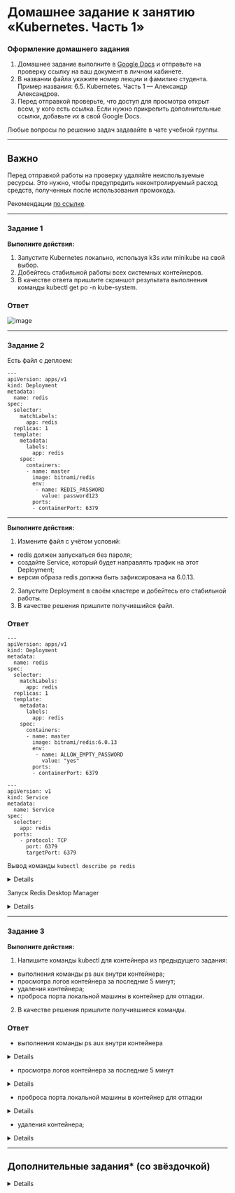 # Домашнее задание к занятию «Kubernetes. Часть 1»

### Оформление домашнего задания

1. Домашнее задание выполните в [Google Docs](https://docs.google.com/) и отправьте на проверку ссылку на ваш документ в личном кабинете.  
1. В названии файла укажите номер лекции и фамилию студента. Пример названия: 6.5. Kubernetes. Часть 1 — Александр Александров.
1. Перед отправкой проверьте, что доступ для просмотра открыт всем, у кого есть ссылка. Если нужно прикрепить дополнительные ссылки, добавьте их в свой Google Docs.

Любые вопросы по решению задач задавайте в чате учебной группы.

------ 

## Важно

Перед отправкой работы на проверку удаляйте неиспользуемые ресурсы. Это нужно, чтобы предупредить неконтролируемый расход средств, полученных после использования промокода.

Рекомендации [по ссылке](https://github.com/netology-code/sdvps-homeworks/tree/main/recommend).

---

### Задание 1

**Выполните действия:**

1. Запустите Kubernetes локально, используя k3s или minikube на свой выбор.
1. Добейтесь стабильной работы всех системных контейнеров.
2. В качестве ответа пришлите скриншот результата выполнения команды kubectl get po -n kube-system.

### Ответ

![image](https://user-images.githubusercontent.com/121082757/236619475-46b74d4b-c52d-40df-83dc-d30b2a84ddba.png)

------
### Задание 2


Есть файл с деплоем:

```
---
apiVersion: apps/v1
kind: Deployment
metadata:
  name: redis
spec:
  selector:
    matchLabels:
      app: redis
  replicas: 1
  template:
    metadata:
      labels:
        app: redis
    spec:
      containers:
      - name: master
        image: bitnami/redis
        env:
         - name: REDIS_PASSWORD
           value: password123
        ports:
        - containerPort: 6379
```

------
**Выполните действия:**

1. Измените файл с учётом условий:

 * redis должен запускаться без пароля;
 * создайте Service, который будет направлять трафик на этот Deployment;
 * версия образа redis должна быть зафиксирована на 6.0.13.

2. Запустите Deployment в своём кластере и добейтесь его стабильной работы.
3. В качестве решения пришлите получившийся файл.

### Ответ


```
---
apiVersion: apps/v1
kind: Deployment
metadata:
  name: redis
spec:
  selector:
    matchLabels:
      app: redis
  replicas: 1
  template:
    metadata:
      labels:
        app: redis
    spec:
      containers:
      - name: master
        image: bitnami/redis:6.0.13
        env:
         - name: ALLOW_EMPTY_PASSWORD
           value: "yes"
        ports:
        - containerPort: 6379
```
```
---
apiVersion: v1
kind: Service
metadata:
  name: Service
spec:
  selector:
    app: redis
  ports:
    - protocol: TCP
      port: 6379
      targetPort: 6379

```

Вывод команды `kubectl describe po redis`

<details>

![image](https://user-images.githubusercontent.com/121082757/236622886-05885f68-0dcb-414c-ae0f-f434ea970877.png)

</details>

Запуск Redis Desktop Manager

<details>

![image](https://user-images.githubusercontent.com/121082757/236622928-f0d6bde0-03d7-45c3-8d70-9796102c5e96.png)

</details>


------
### Задание 3

**Выполните действия:**

1. Напишите команды kubectl для контейнера из предыдущего задания:

 - выполнения команды ps aux внутри контейнера;
 - просмотра логов контейнера за последние 5 минут;
 - удаления контейнера;
 - проброса порта локальной машины в контейнер для отладки.

2. В качестве решения пришлите получившиеся команды.

### Ответ

 - выполнения команды ps aux внутри контейнера
<details>

![image](https://user-images.githubusercontent.com/121082757/236623193-f21d99bd-5540-403e-b8ae-ee32e89bd1c7.png)

</details>

 - просмотра логов контейнера за последние 5 минут
<details>

![image](https://user-images.githubusercontent.com/121082757/236623311-00f028b3-b10f-446a-985c-bf63dfaf8e4d.png)
  
</details>

- проброса порта локальной машины в контейнер для отладки
<details>

![image](https://user-images.githubusercontent.com/121082757/236623588-6ee6faac-b794-4966-92c0-a3df3bc993b9.png)

![image](https://user-images.githubusercontent.com/121082757/236623619-f1abc452-0f3b-480d-8130-bf33b3eafe8e.png)

</details>


 - удаления контейнера;
<details>

![image](https://user-images.githubusercontent.com/121082757/236623771-ad975ed2-9abf-467a-8559-5404bf3b5bd8.png)
  
</details>


------
## Дополнительные задания* (со звёздочкой)

<details>
Их выполнение необязательное и не влияет на получение зачёта по домашнему заданию. Можете их решить, если хотите лучше разобраться в материале.

---

### Задание 4*

Есть конфигурация nginx:

```
location / {
    add_header Content-Type text/plain;
    return 200 'Hello from k8s';
}
```

**Выполните действия:**

1. Напишите yaml-файлы для развёртки nginx, в которых будут присутствовать:

 - ConfigMap с конфигом nginx;
 - Deployment, который бы подключал этот configmap;
 - Ingress, который будет направлять запросы по префиксу /test на наш сервис.

2. В качестве решения пришлите получившийся файл.
</details>

